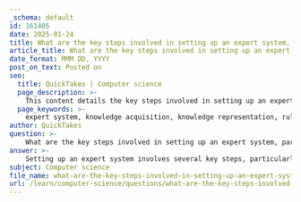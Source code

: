 ```yaml
---
_schema: default
id: 161405
date: 2025-01-24
title: What are the key steps involved in setting up an expert system, particularly in terms of knowledge base and rules base creation?
article_title: What are the key steps involved in setting up an expert system, particularly in terms of knowledge base and rules base creation?
date_format: MMM DD, YYYY
post_on_text: Posted on
seo:
  title: QuickTakes | Computer science
  page_description: >-
    This content details the key steps involved in setting up an expert system, focusing on the processes of knowledge acquisition, knowledge representation, rule definition, testing, and maintenance.
  page_keywords: >-
    expert system, knowledge acquisition, knowledge representation, rule base creation, inference rules, heuristic rules, knowledge base structuring, testing, validation, user interface development, maintenance, updates
author: QuickTakes
question: >-
    What are the key steps involved in setting up an expert system, particularly in terms of knowledge base and rules base creation?
answer: >-
    Setting up an expert system involves several key steps, particularly in the creation of the knowledge base and rules base. Here’s a detailed breakdown of these steps:\n\n### 1. Knowledge Acquisition\nThe first step is to gather knowledge from domain experts. This can be done through:\n- **Interviews**: Conducting structured interviews with experts to extract their knowledge and decision-making processes.\n- **Observation**: Observing experts as they perform their tasks to understand the nuances of their decision-making.\n- **Documentation Review**: Analyzing existing documentation, manuals, and literature related to the domain.\n\n### 2. Knowledge Representation\nOnce the knowledge is acquired, it needs to be represented in a format that the expert system can utilize. This typically involves:\n- **Fact Base Creation**: Compiling factual knowledge into a structured format. For example, using Prolog, you might represent facts as:\n  ```prolog\n  parent_of(jane, mary).\n  parent_of(jane, paul).\n  ```\n- **Rule Base Creation**: Developing a set of rules that govern the logic of the expert system. These rules are often in the form of if-then statements. For example:\n  ```prolog\n  sibling_of(X, Y) :- parent_of(Z, X), parent_of(Z, Y), X \= Y.\n  ```\n\n### 3. Rule Definition\nDefining rules involves:\n- **Identifying Inference Rules**: Establishing rules that allow the system to infer new knowledge from existing facts. This can include both forward chaining (data-driven) and backward chaining (goal-driven) approaches.\n- **Creating Heuristic Rules**: Incorporating heuristic knowledge that can guide the system in making decisions based on experience rather than strict logic.\n\n### 4. Knowledge Base Structuring\nThe knowledge base should be structured to facilitate easy access and modification. This may involve:\n- **Organizing Facts and Rules**: Grouping related facts and rules to enhance clarity and usability.\n- **Using Knowledge Graphs**: Implementing knowledge graphs to represent interlinked collections of information, which can be beneficial for complex domains.\n\n### 5. Testing and Validation\nAfter the knowledge base and rules base are created, the system must be tested to ensure accuracy and reliability:\n- **Simulations**: Running simulations to see how the expert system performs under various scenarios.\n- **Expert Review**: Having domain experts review the system's outputs to validate its reasoning and conclusions.\n\n### 6. User Interface Development\nCreating a user-friendly interface is crucial for interaction with the expert system. This involves:\n- **Designing Input Mechanisms**: Allowing users to input data easily.\n- **Output Presentation**: Ensuring that the system's conclusions and recommendations are presented clearly and understandably.\n\n### 7. Maintenance and Updates\nExpert systems require ongoing maintenance to remain relevant:\n- **Updating Knowledge**: Regularly updating the knowledge base with new information and rules as the domain evolves.\n- **User Feedback**: Incorporating user feedback to improve the system's performance and usability.\n\n### Conclusion\nSetting up an expert system is a complex process that requires careful planning and execution, particularly in the areas of knowledge base and rules base creation. By following these steps, developers can create effective expert systems that mimic human decision-making in specific domains.
subject: Computer science
file_name: what-are-the-key-steps-involved-in-setting-up-an-expert-system-particularly-in-terms-of-knowledge-base-and-rules-base-creation.md
url: /learn/computer-science/questions/what-are-the-key-steps-involved-in-setting-up-an-expert-system-particularly-in-terms-of-knowledge-base-and-rules-base-creation
---
```


&nbsp;